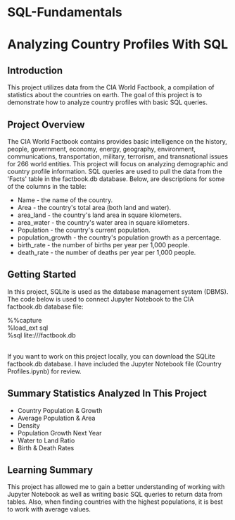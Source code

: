 # SQL-Fundamentals
<h1>Analyzing Country Profiles With SQL</h1>
<h2>Introduction</h2>
<p>This project utilizes data from the CIA World Factbook, a compilation of statistics about the countries on earth. The goal of this project is to demonstrate how to analyze country profiles with basic SQL queries.</p>

<h2>Project Overview</h2>
<p>The CIA World Factbook contains provides basic intelligence on the history, people, government, economy, energy, geography, environment, communications, transportation, military, terrorism, and transnational issues for 266 world entities. This project will focus on analyzing demographic and country profile information. SQL queries are used to pull the data from the 'Facts' table in the factbook.db database. Below, are descriptions for some of the columns in the table:</p>
<ul>
<li>Name - the name of the country.</li>
<li>Area - the country's total area (both land and water).</li>
<li>area_land - the country's land area in square kilometers.</li>
<li>area_water - the country's water area in square kilometers.</li>
<li>Population - the country's current population.</li>
<li>population_growth - the country's population growth as a percentage.</li>
<li>birth_rate - the number of births per year per 1,000 people.</li>
<li>death_rate - the number of deaths per year per 1,000 people. </li></ul>

<h2>Getting Started</h2>
<p> In this project, SQLite is used as the database management system (DBMS). The code below is used to connect Jupyter Notebook to the CIA factbook.db database file:</p>
%%capture<br>
%load_ext sql<br>
%sql lite:///factbook.db<br>
<br><p>If you want to work on this project locally, you can download the SQLite factbook.db database. I have included the Jupyter Notebook file (Country Profiles.ipynb) for review.</p>

<h2>Summary Statistics Analyzed In This Project</h2>
<ul>
  <li>Country Population & Growth</li>
  <li>Average Population & Area</li>
  <li>Density</li>
  <li>Population Growth Next Year</li>
  <li>Water to Land Ratio</li>
  <li>Birth & Death Rates</li>
</ul>

<h2>Learning Summary</h2>
<p>This project has allowed me to gain a better understanding of working with Jupyter Notebook as well as writing basic SQL queries to return data from tables. Also, when finding countries with the highest populations, it is best to work with average values. </p>



